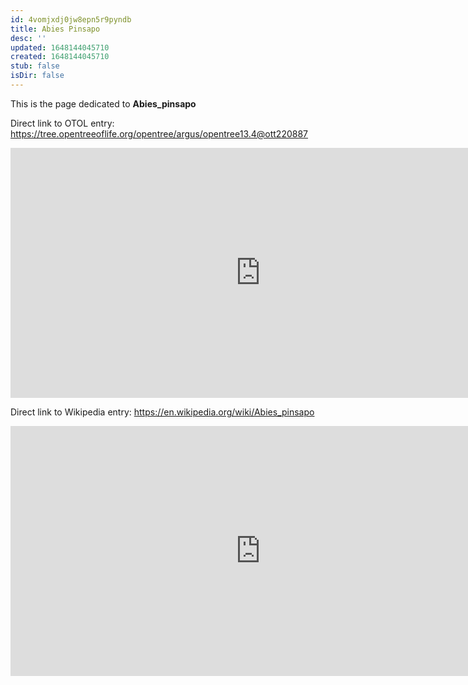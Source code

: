 ```yaml
---
id: 4vomjxdj0jw8epn5r9pyndb
title: Abies Pinsapo
desc: ''
updated: 1648144045710
created: 1648144045710
stub: false
isDir: false
---
```

This is the page dedicated to **Abies_pinsapo**


Direct link to OTOL entry: https://tree.opentreeoflife.org/opentree/argus/opentree13.4@ott220887



<html>
    <body>
    <iframe src="https://tree.opentreeoflife.org/opentree/argus/opentree13.4@ott220887"
    width="800" height="400" frameborder="0" allowfullscreen> </iframe>
    </body>
</html>
    


Direct link to Wikipedia entry: https://en.wikipedia.org/wiki/Abies_pinsapo



<html>
    <body>
    <iframe src="https://en.wikipedia.org/wiki/Abies_pinsapo"
    width="800" height="400" frameborder="0" allowfullscreen> </iframe>
    </body>
</html>
    
